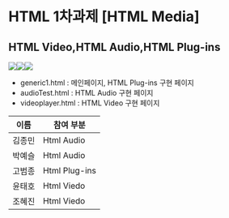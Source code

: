 
<h1>HTML 1차과제   [HTML Media]</h1>
<h2> HTML Video,HTML Audio,HTML Plug-ins </h2>



<img src="https://img.shields.io/badge/-HTML5-orange"/><img src="https://img.shields.io/badge/-JavaScript-blue"/><img src="https://img.shields.io/badge/-BootStrap-green"/>

<ul>
<li>generic1.html    : 메인페이지, HTML Plug-ins 구현 페이지</li>
<li>audioTest.html   : HTML Audio 구현 페이지  </li>
<li>videoplayer.html : HTML Video 구현 페이지</li>

</ul>


|이름|참여 부분|
|------|------|
|김종민|Html Audio|
|박예슬|Html Audio|
|고범종|Html Plug-ins|
|윤태호|Html Viedo|
|조혜진|Html Viedo|
